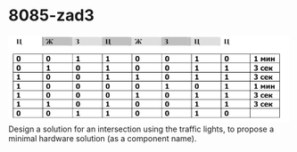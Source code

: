 # 8085-zad3
![Screenshot (1)](https://github.com/FilipMisev/8085-zad3/blob/main/3.png)
Design a solution for an intersection using the traffic lights, to propose a minimal hardware solution (as a component name).
